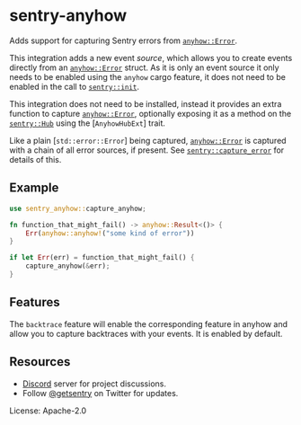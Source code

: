 # sentry-anyhow

Adds support for capturing Sentry errors from [`anyhow::Error`].

This integration adds a new event *source*, which allows you to create events directly
from an [`anyhow::Error`] struct.  As it is only an event source it only needs to be
enabled using the `anyhow` cargo feature, it does not need to be enabled in the call to
[`sentry::init`](https://docs.rs/sentry/*/sentry/fn.init.html).

This integration does not need to be installed, instead it provides an extra function to
capture [`anyhow::Error`], optionally exposing it as a method on the
[`sentry::Hub`](https://docs.rs/sentry/*/sentry/struct.Hub.html) using the
[`AnyhowHubExt`] trait.

Like a plain [`std::error::Error`] being captured, [`anyhow::Error`] is captured with a
chain of all error sources, if present.  See
[`sentry::capture_error`](https://docs.rs/sentry/*/sentry/fn.capture_error.html) for
details of this.

## Example

```rust
use sentry_anyhow::capture_anyhow;

fn function_that_might_fail() -> anyhow::Result<()> {
    Err(anyhow::anyhow!("some kind of error"))
}

if let Err(err) = function_that_might_fail() {
    capture_anyhow(&err);
}
```

## Features

The `backtrace` feature will enable the corresponding feature in anyhow and allow you to
capture backtraces with your events.  It is enabled by default.

## Resources

- [Discord](https://discord.gg/ez5KZN7) server for project discussions.
- Follow [@getsentry](https://twitter.com/getsentry) on Twitter for updates.

[`anyhow::Error`]: https://docs.rs/anyhow/*/anyhow/struct.Error.html

License: Apache-2.0
